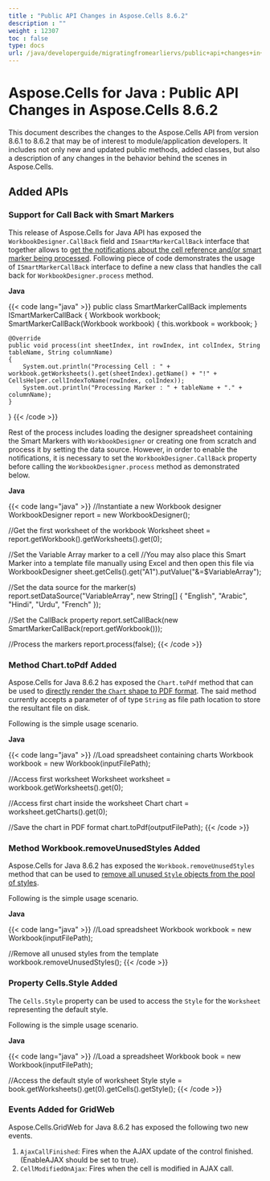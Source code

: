 ```yaml
---
title : "Public API Changes in Aspose.Cells 8.6.2" 
description : "" 
weight : 12307 
toc : false
type: docs
url: /java/developerguide/migratingfromearliervs/public+api+changes+in+aspose.cells+8.6.2/
---
```


# Aspose.Cells for Java : Public API Changes in Aspose.Cells 8.6.2


This document describes the changes to the Aspose.Cells API from version 8.6.1 to 8.6.2 that may be of interest to module/application developers. It includes not only new and updated public methods, added classes, but also a description of any changes in the behavior behind the scenes in Aspose.Cells.

## Added APIs

### Support for Call Back with Smart Markers

This release of Aspose.Cells for Java API has exposed the `WorkbookDesigner.CallBack` field and `ISmartMarkerCallBack` interface that together allows to [get the notifications about the cell reference and/or smart marker being processed](http://www.aspose.com/docs/display/cellsjava/Getting+Notifications+while+Merging+Data+with+Smart+Markers). Following piece of code demonstrates the usage of `ISmartMarkerCallBack` interface to define a new class that handles the call back for `WorkbookDesigner.process` method.

**Java**

{{< code lang="java" >}}
public class SmartMarkerCallBack implements ISmartMarkerCallBack 
{
	Workbook workbook;
	SmartMarkerCallBack(Workbook workbook)
	{
	    this.workbook = workbook;
	}
	
	@Override
	public void process(int sheetIndex, int rowIndex, int colIndex, String tableName, String columnName)
	{
	    System.out.println("Processing Cell : " + workbook.getWorksheets().get(sheetIndex).getName() + "!" + CellsHelper.cellIndexToName(rowIndex, colIndex));
	    System.out.println("Processing Marker : " + tableName + "." + columnName);
	}
}
{{< /code >}}

Rest of the process includes loading the designer spreadsheet containing the Smart Markers with `WorkbookDesigner` or creating one from scratch and process it by setting the data source. However, in order to enable the notifications, it is necessary to set the `WorkbookDesigner.CallBack` property before calling the `WorkbookDesigner.process` method as demonstrated below.

**Java**

{{< code lang="java" >}}
//Instantiate a new Workbook designer
WorkbookDesigner report = new WorkbookDesigner();

//Get the first worksheet of the workbook
Worksheet sheet = report.getWorkbook().getWorksheets().get(0);

//Set the Variable Array marker to a cell
//You may also place this Smart Marker into a template file manually using Excel and then open this file via WorkbookDesigner 
sheet.getCells().get("A1").putValue("&=$VariableArray");

//Set the data source for the marker(s)
report.setDataSource("VariableArray", new String[] { "English", "Arabic", "Hindi", "Urdu", "French" });

//Set the CallBack property
report.setCallBack(new SmartMarkerCallBack(report.getWorkbook()));

//Process the markers
report.process(false);
{{< /code >}}

### Method Chart.toPdf Added

Aspose.Cells for Java 8.6.2 has exposed the `Chart.toPdf` method that can be used to [directly render the `Chart` shape to PDF format](http://www.aspose.com/docs/display/cellsjava/Converting+Chart+to+PDF). The said method currently accepts a parameter of of type `String` as file path location to store the resultant file on disk.

Following is the simple usage scenario.

**Java**

{{< code lang="java" >}}
//Load spreadsheet containing charts
Workbook workbook = new Workbook(inputFilePath);

//Access first worksheet
Worksheet worksheet = workbook.getWorksheets().get(0);

//Access first chart inside the worksheet
Chart chart = worksheet.getCharts().get(0);

//Save the chart in PDF format
chart.toPdf(outputFilePath);
{{< /code >}}

### Method Workbook.removeUnusedStyles Added

Aspose.Cells for Java 8.6.2 has exposed the `Workbook.removeUnusedStyles` method that can be used to [remove all unused `Style` objects from the pool of styles](http://www.aspose.com/docs/display/cellsjava/Remove+Unused+Styles+inside+the+Workbook).

Following is the simple usage scenario.

**Java**

{{< code lang="java" >}}
//Load spreadsheet
Workbook workbook = new Workbook(inputFilePath);

//Remove all unused styles from the template
workbook.removeUnusedStyles();
{{< /code >}}

### Property Cells.Style Added

The `Cells.Style` property can be used to access the `Style` for the `Worksheet` representing the default style.

Following is the simple usage scenario.

**Java**

{{< code lang="java" >}}
//Load a spreadsheet
Workbook book = new Workbook(inputFilePath);

//Access the default style of worksheet
Style style = book.getWorksheets().get(0).getCells().getStyle();
{{< /code >}}

### Events Added for GridWeb

Aspose.Cells.GridWeb for Java 8.6.2 has exposed the following two new events.

1.  `AjaxCallFinished`: Fires when the AJAX update of the control finished. (EnableAJAX should be set to true).
2.  `CellModifiedOnAjax`: Fires when the cell is modified in AJAX call.

